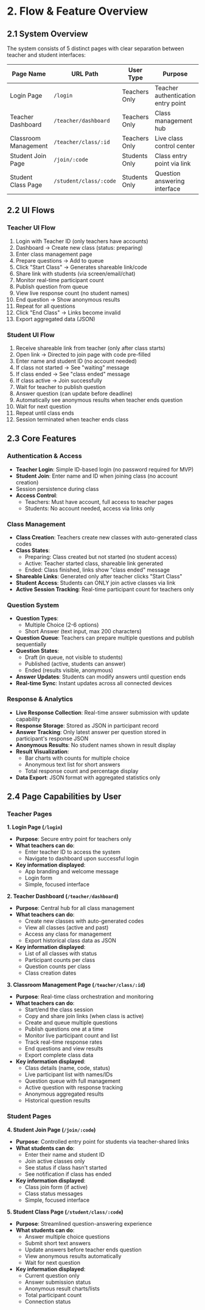 # 2. Flow & Feature Overview

## 2.1 System Overview
The system consists of 5 distinct pages with clear separation between teacher and student interfaces:

| Page Name | URL Path | User Type | Purpose |
|-----------|----------|-----------|----------|
| Login Page | `/login` | Teachers Only | Teacher authentication entry point |
| Teacher Dashboard | `/teacher/dashboard` | Teachers Only | Class management hub |
| Classroom Management | `/teacher/class/:id` | Teachers Only | Live class control center |
| Student Join Page | `/join/:code` | Students Only | Class entry point via link |
| Student Class Page | `/student/class/:code` | Students Only | Question answering interface |

## 2.2 UI Flows

### Teacher UI Flow
1. Login with Teacher ID (only teachers have accounts)
2. Dashboard → Create new class (status: preparing)
3. Enter class management page
4. Prepare questions → Add to queue
5. Click "Start Class" → Generates shareable link/code
6. Share link with students (via screen/email/chat)
7. Monitor real-time participant count
8. Publish question from queue
9. View live response count (no student names)
10. End question → Show anonymous results
11. Repeat for all questions
12. Click "End Class" → Links become invalid
13. Export aggregated data (JSON)

### Student UI Flow
1. Receive shareable link from teacher (only after class starts)
2. Open link → Directed to join page with code pre-filled
3. Enter name and student ID (no account needed)
4. If class not started → See "waiting" message
5. If class ended → See "class ended" message  
6. If class active → Join successfully
7. Wait for teacher to publish question
8. Answer question (can update before deadline)
9. Automatically see anonymous results when teacher ends question
10. Wait for next question
11. Repeat until class ends
12. Session terminated when teacher ends class

## 2.3 Core Features

### Authentication & Access
- **Teacher Login**: Simple ID-based login (no password required for MVP)
- **Student Join**: Enter name and ID when joining class (no account creation)
- Session persistence during class
- **Access Control**:
  - Teachers: Must have account, full access to teacher pages
  - Students: No account needed, access via links only

### Class Management
- **Class Creation**: Teachers create new classes with auto-generated class codes
- **Class States**:
  - Preparing: Class created but not started (no student access)
  - Active: Teacher started class, shareable link generated
  - Ended: Class finished, links show "class ended" message
- **Shareable Links**: Generated only after teacher clicks "Start Class"
- **Student Access**: Students can ONLY join active classes via link
- **Active Session Tracking**: Real-time participant count for teachers only

### Question System
- **Question Types**:
  - Multiple Choice (2-6 options)
  - Short Answer (text input, max 200 characters)
- **Question Queue**: Teachers can prepare multiple questions and publish sequentially
- **Question States**:
  - Draft (in queue, not visible to students)
  - Published (active, students can answer)
  - Ended (results visible, anonymous)
- **Answer Updates**: Students can modify answers until question ends
- **Real-time Sync**: Instant updates across all connected devices

### Response & Analytics
- **Live Response Collection**: Real-time answer submission with update capability
- **Response Storage**: Stored as JSON in participant record
- **Answer Tracking**: Only latest answer per question stored in participant's response JSON
- **Anonymous Results**: No student names shown in result display
- **Result Visualization**:
  - Bar charts with counts for multiple choice
  - Anonymous text list for short answers
  - Total response count and percentage display
- **Data Export**: JSON format with aggregated statistics only

## 2.4 Page Capabilities by User

### Teacher Pages

**1. Login Page (`/login`)**
- **Purpose**: Secure entry point for teachers only
- **What teachers can do**:
  - Enter teacher ID to access the system
  - Navigate to dashboard upon successful login
- **Key information displayed**:
  - App branding and welcome message
  - Login form
  - Simple, focused interface

**2. Teacher Dashboard (`/teacher/dashboard`)**
- **Purpose**: Central hub for all class management
- **What teachers can do**:
  - Create new classes with auto-generated codes
  - View all classes (active and past)
  - Access any class for management
  - Export historical class data as JSON
- **Key information displayed**:
  - List of all classes with status
  - Participant counts per class
  - Question counts per class
  - Class creation dates

**3. Classroom Management Page (`/teacher/class/:id`)**
- **Purpose**: Real-time class orchestration and monitoring
- **What teachers can do**:
  - Start/end the class session
  - Copy and share join links (when class is active)
  - Create and queue multiple questions
  - Publish questions one at a time
  - Monitor live participant count and list
  - Track real-time response rates
  - End questions and view results
  - Export complete class data
- **Key information displayed**:
  - Class details (name, code, status)
  - Live participant list with names/IDs
  - Question queue with full management
  - Active question with response tracking
  - Anonymous aggregated results
  - Historical question results

### Student Pages

**4. Student Join Page (`/join/:code`)**
- **Purpose**: Controlled entry point for students via teacher-shared links
- **What students can do**:
  - Enter their name and student ID
  - Join active classes only
  - See status if class hasn't started
  - See notification if class has ended
- **Key information displayed**:
  - Class join form (if active)
  - Class status messages
  - Simple, focused interface

**5. Student Class Page (`/student/class/:code`)**
- **Purpose**: Streamlined question-answering experience
- **What students can do**:
  - Answer multiple choice questions
  - Submit short text answers
  - Update answers before teacher ends question
  - View anonymous results automatically
  - Wait for next question
- **Key information displayed**:
  - Current question only
  - Answer submission status
  - Anonymous result charts/lists
  - Total participant count
  - Connection status